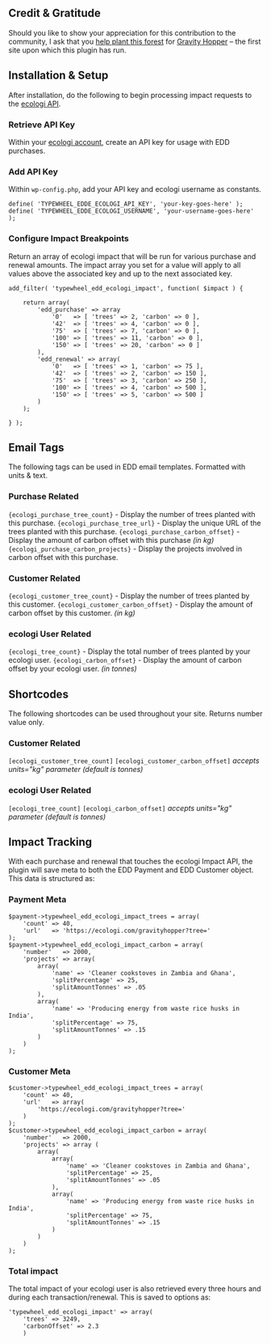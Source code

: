 ## Credit & Gratitude
Should you like to show your appreciation for this contribution to the community, I ask that you [help plant this forest](https://ecologi.com/gravityhopper?r=6102fa245a5109238b1f2de6) for [Gravity Hopper](https://gravityhopper.com) – the first site upon which this plugin has run.

## Installation & Setup
After installation, do the following to begin processing impact requests to the [ecologi API](https://docs.ecologi.com/docs/public-api-docs/API/Impact-API.v1.yaml).

### Retrieve API Key
Within your [ecologi account](https://ecologi.com/settings/), create an API key for usage with EDD purchases.

### Add API Key
Within `wp-config.php`, add your API key and ecologi username as constants.

```
define( 'TYPEWHEEL_EDDE_ECOLOGI_API_KEY', 'your-key-goes-here' );
define( 'TYPEWHEEL_EDDE_ECOLOGI_USERNAME', 'your-username-goes-here' );
```

### Configure Impact Breakpoints
Return an array of ecologi impact that will be run for various purchase and renewal amounts. The impact array you set for a value will apply to all values above the associated key and up to the next associated key.
```
add_filter( 'typewheel_edd_ecologi_impact', function( $impact ) {

    return array(
        'edd_purchase' => array
            '0'   => [ 'trees' => 2, 'carbon' => 0 ],
            '42'  => [ 'trees' => 4, 'carbon' => 0 ],
            '75'  => [ 'trees' => 7, 'carbon' => 0 ],
            '100' => [ 'trees' => 11, 'carbon' => 0 ],
            '150' => [ 'trees' => 20, 'carbon' => 0 ]
        ),
        'edd_renewal' => array(
            '0'   => [ 'trees' => 1, 'carbon' => 75 ],
            '42'  => [ 'trees' => 2, 'carbon' => 150 ],
            '75'  => [ 'trees' => 3, 'carbon' => 250 ],
            '100' => [ 'trees' => 4, 'carbon' => 500 ],
            '150' => [ 'trees' => 5, 'carbon' => 500 ]
        )
    );

} );
```

## Email Tags
The following tags can be used in EDD email templates. Formatted with units & text.

### Purchase Related
`{ecologi_purchase_tree_count}` - Display the number of trees planted with this purchase.
`{ecologi_purchase_tree_url}` - Display the unique URL of the trees planted with this purchase.
`{ecologi_purchase_carbon_offset}` - Display the amount of carbon offset with this purchase *(in kg)*
`{ecologi_purchase_carbon_projects}` - Display the projects involved in carbon offset with this purchase.

### Customer Related
`{ecologi_customer_tree_count}` - Display the number of trees planted by this customer.
`{ecologi_customer_carbon_offset}` - Display the amount of carbon offset by this customer. *(in kg)*

### ecologi User Related
`{ecologi_tree_count}` - Display the total number of trees planted by your ecologi user.
`{ecologi_carbon_offset}` - Display the amount of carbon offset by your ecologi user. *(in tonnes)*

## Shortcodes
The following shortcodes can be used throughout your site. Returns number value only.

### Customer Related
`[ecologi_customer_tree_count]`
`[ecologi_customer_carbon_offset]` *accepts units="kg" parameter (default is tonnes)*

### ecologi User Related
`[ecologi_tree_count]`
`[ecologi_carbon_offset]` *accepts units="kg" parameter (default is tonnes)*


## Impact Tracking
With each purchase and renewal that touches the ecologi Impact API, the plugin will save meta to both the EDD Payment and EDD Customer object. This data is structured as:

### Payment Meta
```
$payment->typewheel_edd_ecologi_impact_trees = array(
    'count' => 40,
    'url'   => 'https://ecologi.com/gravityhopper?tree='
);
$payment->typewheel_edd_ecologi_impact_carbon = array(
    'number'   => 2000,
    'projects' => array(
        array(
            'name' => 'Cleaner cookstoves in Zambia and Ghana',
            'splitPercentage' => 25,
            'splitAmountTonnes' => .05
        ),
        array(
            'name' => 'Producing energy from waste rice husks in India',
            'splitPercentage' => 75,
            'splitAmountTonnes' => .15
        )
    )
);
```

### Customer Meta
```
$customer->typewheel_edd_ecologi_impact_trees = array(
    'count' => 40,
    'url'   => array(
        'https://ecologi.com/gravityhopper?tree='
    )
);
$customer->typewheel_edd_ecologi_impact_carbon = array(
    'number'   => 2000,
    'projects' => array (
        array(
            array(
                'name' => 'Cleaner cookstoves in Zambia and Ghana',
                'splitPercentage' => 25,
                'splitAmountTonnes' => .05
            ),
            array(
                'name' => 'Producing energy from waste rice husks in India',
                'splitPercentage' => 75,
                'splitAmountTonnes' => .15
            )
        )
    )
);
```

### Total impact
The total impact of your ecologi user is also retrieved every three hours and during each transaction/renewal. This is saved to options as:
```
'typewheel_edd_ecologi_impact' => array(
    'trees' => 3249,
    'carbonOffset' => 2.3
    )
```
